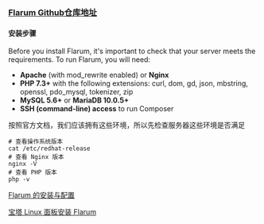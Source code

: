 ### [Flarum Github仓库地址](https://github.com/flarum/flarum)

#### 安装步骤



Before you install Flarum, it's important to check that your server meets the requirements. To run Flarum, you will need:

- **Apache** (with mod_rewrite enabled) or **Nginx**
- **PHP 7.3+** with the following extensions: curl, dom, gd, json, mbstring, openssl, pdo_mysql, tokenizer, zip
- **MySQL 5.6+** or **MariaDB 10.0.5+**
- **SSH (command-line) access** to run Composer

按照官方文档，我们应该拥有这些环境，所以先检查服务器这些环境是否满足

```shell
# 查看操作系统版本
cat /etc/redhat-release
# 查看 Nginx 版本
nginx -V
# 查看 PHP 版本
php -v
```

[Flarum 的安装与配置](https://ryanc.cc/archives/flarum-install-and-config.html)

[宝塔 Linux 面板安装 Flarum](https://discuss.flarum.org.cn/d/2195)